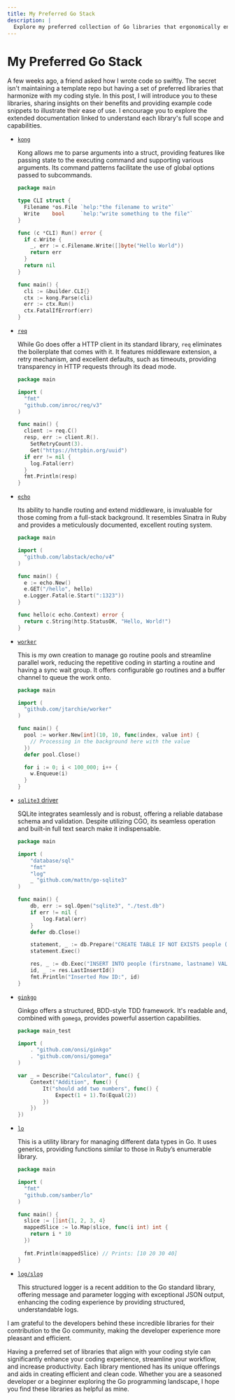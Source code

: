 ```yaml
---
title: My Preferred Go Stack
description: |
  Explore my preferred collection of Go libraries that ergonomically enhance my coding style and streamline the development of Go applications, allowing for efficient and organized coding.
---
```


# My Preferred Go Stack

A few weeks ago, a friend asked how I wrote code so swiftly. The secret isn't
maintaining a template repo but having a set of preferred libraries that
harmonize with my coding style. In this post, I will introduce you to these
libraries, sharing insights on their benefits and providing example code
snippets to illustrate their ease of use. I encourage you to explore the
extended documentation linked to understand each library's full scope and
capabilities.

- [`kong`](https://github.com/alecthomas/kong)

  Kong allows me to parse arguments into a struct, providing features like
  passing state to the executing command and supporting various arguments. Its
  command patterns facilitate the use of global options passed to subcommands.

  ```go
  package main

  type CLI struct {
    Filename *os.File `help:"the filename to write"`
    Write    bool     `help:"write something to the file"`
  }

  func (c *CLI) Run() error {
    if c.Write {
      _, err := c.Filename.Write([]byte("Hello World"))
      return err
    }
    return nil
  }

  func main() {
    cli := &builder.CLI{}
    ctx := kong.Parse(cli)
    err := ctx.Run()
    ctx.FatalIfErrorf(err)
  }
  ```

- [`req`](https://github.com/imroc/req)

  While Go does offer a HTTP client in its standard library, `req` eliminates
  the boilerplate that comes with it. It features middleware extension, a retry
  mechanism, and excellent defaults, such as timeouts, providing transparency in
  HTTP requests through its dead mode.

  ```go
  package main

  import (
    "fmt"
    "github.com/imroc/req/v3"
  )

  func main() {
    client := req.C()
    resp, err := client.R().
      SetRetryCount(3).
      Get("https://httpbin.org/uuid")
    if err != nil {
      log.Fatal(err)
    }
    fmt.Println(resp)
  }
  ```

- [`echo`](https://github.com/labstack/echo)

  Its ability to handle routing and extend middleware, is invaluable for those
  coming from a full-stack background. It resembles Sinatra in Ruby and provides
  a meticulously documented, excellent routing system.

  ```go
  package main

  import (
    "github.com/labstack/echo/v4"
  )

  func main() {
    e := echo.New()
    e.GET("/hello", hello)
    e.Logger.Fatal(e.Start(":1323"))
  }

  func hello(c echo.Context) error {
    return c.String(http.StatusOK, "Hello, World!")
  }
  ```

- [`worker`](https://github.com/jtarchie/worker)

  This is my own creation to manage go routine pools and streamline parallel
  work, reducing the repetitive coding in starting a routine and having a sync
  wait group. It offers configurable go routines and a buffer channel to queue
  the work onto.

  ```go
  package main

  import (
    "github.com/jtarchie/worker"
  )

  func main() {
    pool := worker.New[int](10, 10, func(index, value int) {
      // Processing in the background here with the value
    })
    defer pool.Close()

    for i := 0; i < 100_000; i++ {
      w.Enqueue(i)
    }
  }
  ```

- [`sqlite3` driver](https://github.com/mattn/go-sqlite3)

  SQLite integrates seamlessly and is robust, offering a reliable database
  schema and validation. Despite utilizing CGO, its seamless operation and
  built-in full text search make it indispensable.

  ```go
  package main

  import (
      "database/sql"
      "fmt"
      "log"
      _ "github.com/mattn/go-sqlite3"
  )

  func main() {
      db, err := sql.Open("sqlite3", "./test.db")
      if err != nil {
          log.Fatal(err)
      }
      defer db.Close()

      statement, _ := db.Prepare("CREATE TABLE IF NOT EXISTS people (id INTEGER PRIMARY KEY, firstname TEXT, lastname TEXT)")
      statement.Exec()

      res, _ := db.Exec("INSERT INTO people (firstname, lastname) VALUES (?, ?)", "John", "Doe")
      id, _ := res.LastInsertId()
      fmt.Println("Inserted Row ID:", id)
  }
  ```

- [`ginkgo`](https://github.com/onsi/ginkgo)

  Ginkgo offers a structured, BDD-style TDD framework. It's readable and,
  combined with `gomega`, provides powerful assertion capabilities.

  ```go
  package main_test

  import (
      . "github.com/onsi/ginkgo"
      . "github.com/onsi/gomega"
  )

  var _ = Describe("Calculator", func() {
      Context("Addition", func() {
          It("should add two numbers", func() {
              Expect(1 + 1).To(Equal(2))
          })
      })
  })
  ```

- [`lo`](https://github.com/samber/lo)

  This is a utility library for managing different data types in Go. It uses
  generics, providing functions similar to those in Ruby’s enumerable library.

  ```go
  package main

  import (
    "fmt"
    "github.com/samber/lo"
  )

  func main() {
    slice := []int{1, 2, 3, 4}
    mappedSlice := lo.Map(slice, func(i int) int {
      return i * 10
    })
    
    fmt.Println(mappedSlice) // Prints: [10 20 30 40]
  }
  ```

- [`log/slog`](https://go.dev/blog/slog)

  This structured logger is a recent addition to the Go standard library,
  offering message and parameter logging with exceptional JSON output, enhancing
  the coding experience by providing structured, understandable logs.

I am grateful to the developers behind these incredible libraries for their
contribution to the Go community, making the developer experience more pleasant
and efficient.

Having a preferred set of libraries that align with your coding style can
significantly enhance your coding experience, streamline your workflow, and
increase productivity. Each library mentioned has its unique offerings and aids
in creating efficient and clean code. Whether you are a seasoned developer or a
beginner exploring the Go programming landscape, I hope you find these libraries
as helpful as mine.

